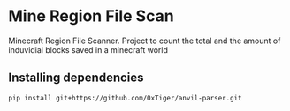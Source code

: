 # Mine Region File Scan
Minecraft Region File Scanner. Project to count the total and the amount of induvidial blocks saved in a minecraft world

## Installing dependencies
```pip install git+https://github.com/0xTiger/anvil-parser.git```
